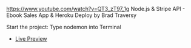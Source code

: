 https://www.youtube.com/watch?v=QT3_zT97_1g
Node.js & Stripe API - Ebook Sales App & Heroku Deploy by Brad Traversy

Start the project:
Type nodemon into Terminal

- [Live Preview](https://ciprianchesa.github.io/stripe_donations)
